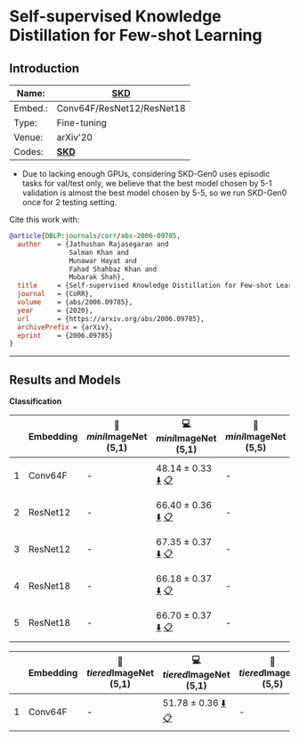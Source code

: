 # Self-supervised Knowledge Distillation for Few-shot Learning
## Introduction
| Name:    | [SKD](https://arxiv.org/abs/2006.09785)                          |
|----------|-------------------------------|
| Embed.:  | Conv64F/ResNet12/ResNet18 |
| Type:    | Fine-tuning       |
| Venue:   | arXiv'20                      |
| Codes:   | [**SKD**](https://github.com/brjathu/SKD)|

+ Due to lacking enough GPUs, considering SKD-Gen0 uses episodic tasks for val/test only, we believe that the best model chosen by 5-1 validation is almost the best model chosen by 5-5, so we run SKD-Gen0 once for 2 testing setting.

Cite this work with:
```bibtex
@article{DBLP:journals/corr/abs-2006-09785,
  author    = {Jathushan Rajasegaran and
               Salman Khan and
               Munawar Hayat and
               Fahad Shahbaz Khan and
               Mubarak Shah},
  title     = {Self-supervised Knowledge Distillation for Few-shot Learning},
  journal   = {CoRR},
  volume    = {abs/2006.09785},
  year      = {2020},
  url       = {https://arxiv.org/abs/2006.09785},
  archivePrefix = {arXiv},
  eprint    = {2006.09785}
}

```
---
## Results and Models

**Classification**

|   | Embedding | :book: *mini*ImageNet (5,1) | :computer: *mini*ImageNet (5,1) | :book:*mini*ImageNet (5,5) | :computer: *mini*ImageNet (5,5) | :memo: Comments  |
|---|-----------|--------------------|--------------------|--------------------|--------------------|---|
| 1 | Conv64F | - | 48.14 ± 0.33 [:arrow_down:](https://drive.google.com/drive/folders/17NQoyMUTgMNG6TpLUJGvz-mgCi1mViaP?usp=sharing) [:clipboard:](./SKDModel-miniImageNet--ravi-Conv64F-Gen0-Table2.yaml) | - | 66.36 ± 0.29 [:arrow_down:](https://drive.google.com/drive/folders/17NQoyMUTgMNG6TpLUJGvz-mgCi1mViaP?usp=sharing) [:clipboard:](./SKDModel-miniImageNet--ravi-Conv64F-Gen0-Table2.yaml) | SKD-Gen0-Table2 |
| 2 | ResNet12 | - | 66.40 ± 0.36 [:arrow_down:](https://drive.google.com/drive/folders/1Iu0w0gTCDgqC48H4-osmZeqkHqHdp1eI?usp=sharing) [:clipboard:](./SKDModel-miniImageNet--ravi-resnet12-Gen0-Table2.yaml) | - | 83.06 ± 0.24[:arrow_down:](https://drive.google.com/drive/folders/1Iu0w0gTCDgqC48H4-osmZeqkHqHdp1eI?usp=sharing) [:clipboard:](./SKDModel-miniImageNet--ravi-resnet12-Gen0-Table2.yaml) | SKD-Gen0-Table2 |
| 3 | ResNet12 | - | 67.35 ± 0.37 [:arrow_down:](https://drive.google.com/drive/folders/1Uvfcb8CdrkJUKztg4oVL-bY7XifXTPNl?usp=sharing) [:clipboard:](./SKDModel-miniImageNet--ravi-resnet12-Gen1-Table2.yaml) | - | 83.31 ± 0.24 [:arrow_down:](https://drive.google.com/drive/folders/1Uvfcb8CdrkJUKztg4oVL-bY7XifXTPNl?usp=sharing) [:clipboard:](./SKDModel-miniImageNet--ravi-resnet12-Gen1-Table2.yaml) | SKD-Gen1-Table2 |
| 4 | ResNet18 | - | 66.18 ± 0.37 [:arrow_down:](https://drive.google.com/drive/folders/1QCG9Dr4BPfmEzWUgHe4VqhohfeyR4Jy1?usp=sharing) [:clipboard:](./SKDModel-miniImageNet--ravi-resnet18-Gen0-Table2.yaml) | - | 82.21 ±  0.24[:arrow_down:](https://drive.google.com/drive/folders/1QCG9Dr4BPfmEzWUgHe4VqhohfeyR4Jy1?usp=sharing) [:clipboard:](./SKDModel-miniImageNet--ravi-resnet18-Gen0-Table2.yaml) | SKD-Gen0-Table2 |
| 5 | ResNet18 | - | 66.70 ± 0.37 [:arrow_down:](https://drive.google.com/drive/folders/1PtKM7hx7rBIjYpn2-4XMDhIsZq4OBjzn?usp=sharing) [:clipboard:](./SKDModel-miniImageNet--ravi-resnet18-Gen1-Table2.yaml) | - | 82.60 ±  0.24[:arrow_down:](https://drive.google.com/drive/folders/1PtKM7hx7rBIjYpn2-4XMDhIsZq4OBjzn?usp=sharing) [:clipboard:](./SKDModel-miniImageNet--ravi-resnet18-Gen1-Table2.yaml) | SKD-Gen1-Table2 |


|   | Embedding | :book: *tiered*ImageNet (5,1) | :computer: *tiered*ImageNet (5,1) | :book:*tiered*ImageNet (5,5) | :computer: *tiered*ImageNet (5,5) | :memo: Comments  |
|---|-----------|--------------------|--------------------|--------------------|--------------------|---|
| 1 | Conv64F | - | 51.78 ± 0.36 [:arrow_down:](https://drive.google.com/drive/folders/1pJQpE53HhL2P4DEleqLDXK-ZtjbKhTpI?usp=sharing) [:clipboard:](./SKDModel-tiered_imagenet-Conv64F-Gen0-Table2.yaml) | - | 70.65 ± 0.32 [:arrow_down:](https://drive.google.com/drive/folders/1pJQpE53HhL2P4DEleqLDXK-ZtjbKhTpI?usp=sharing) [:clipboard:](./SKDModel-tiered_imagenet-Conv64F-Gen0-Table2.yaml) | SKD-Gen0-Table2 |
